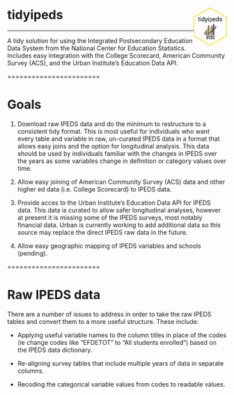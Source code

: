
<!-- README.md is generated from README.Rmd. Please edit that file -->

# tidyipeds <img src="tidyipeds.png" align="right" height = "15%" width = "15%" />

-----

A tidy solution for using the Integrated Postsecondary Education Data
System from the National Center for Education Statistics. Includes easy
integration with the College Scorecard, American Community Survey (ACS),
and the Urban Institute’s Education Data API.

\=======================

# Goals

1.  Download raw IPEDS data and do the minimum to restructure to a
    consistent tidy format. This is most useful for individuals who want
    every table and variable in raw, un-curated IPEDS data in a format
    that allows easy joins and the option for longitudinal analysis.
    This data should be used by individuals familiar with the changes in
    IPEDS over the years as some variables change in definition or
    category values over time.

2.  Allow easy joining of American Community Survey (ACS) data and other
    higher ed data (i.e. College Scorecard) to IPEDS data.

3.  Provide acces to the Urban Institute’s Education Data API for IPEDS
    data. This data is curated to allow safer longitudinal analyses,
    however at present it is missing some of the IPEDS surveys, most
    notably financial data. Urban is currently working to add additional
    data so this source may replace the direct IPEDS raw data in the
    future.

4.  Allow easy geographic mapping of IPEDS variables and schools
    (pending).

\=======================

# Raw IPEDS data

There are a number of issues to address in order to take the raw IPEDS
tables and convert them to a more useful structure. These include:

  - Applying useful variable names to the column titles in place of the
    codes (ie change codes like “EFDETOT” to “All students enrolled”)
    based on the IPEDS data dictionary.

  - Re-aligning survey tables that include multiple years of data in
    separate columns.

  - Recoding the categorical variable values from codes to readable
    values.
